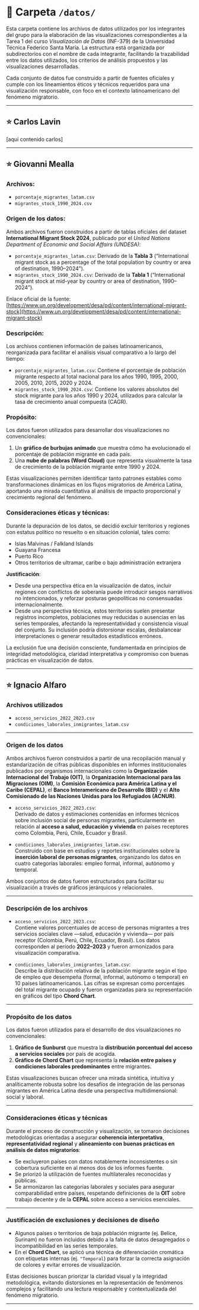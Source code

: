 # 📁 Carpeta `/datos/`

Esta carpeta contiene los archivos de datos utilizados por los integrantes del grupo para la elaboración de las visualizaciones correspondientes a la Tarea 1 del curso *Visualización de Datos* (INF-379) de la Universidad Técnica Federico Santa María. La estructura está organizada por subdirectorios con el nombre de cada integrante, facilitando la trazabilidad entre los datos utilizados, los criterios de análisis propuestos y las visualizaciones desarrolladas.

Cada conjunto de datos fue construido a partir de fuentes oficiales y cumple con los lineamientos éticos y técnicos requeridos para una visualización responsable, con foco en el contexto latinoamericano del fenómeno migratorio.

---

## ⭐ Carlos Lavin

[aquí contenido carlos]

---

## ⭐ Giovanni Mealla

### Archivos:

- `porcentaje_migrantes_latam.csv`
- `migrantes_stock_1990_2024.csv`

### Origen de los datos:

Ambos archivos fueron construidos a partir de tablas oficiales del dataset **International Migrant Stock 2024**, publicado por el *United Nations Department of Economic and Social Affairs (UNDESA)*:

- `porcentaje_migrantes_latam.csv`: Derivado de la **Tabla 3** (“International migrant stock as a percentage of the total population by country or area of destination, 1990–2024”).
- `migrantes_stock_1990_2024.csv`: Derivado de la **Tabla 1** (“International migrant stock at mid-year by country or area of destination, 1990–2024”).

Enlace oficial de la fuente: [https://www.un.org/development/desa/pd/content/international-migrant-stock](https://www.un.org/development/desa/pd/content/international-migrant-stock)

### Descripción:

Los archivos contienen información de países latinoamericanos, reorganizada para facilitar el análisis visual comparativo a lo largo del tiempo:

- `porcentaje_migrantes_latam.csv`: Contiene el porcentaje de población migrante respecto al total nacional para los años 1990, 1995, 2000, 2005, 2010, 2015, 2020 y 2024.
- `migrantes_stock_1990_2024.csv`: Contiene los valores absolutos del stock migrante para los años 1990 y 2024, utilizados para calcular la tasa de crecimiento anual compuesta (CAGR).

### Propósito:

Los datos fueron utilizados para desarrollar dos visualizaciones no convencionales:

1. Un **gráfico de burbujas animado** que muestra cómo ha evolucionado el porcentaje de población migrante en cada país.
2. Una **nube de palabras (Word Cloud)** que representa visualmente la tasa de crecimiento de la población migrante entre 1990 y 2024.

Estas visualizaciones permiten identificar tanto patrones estables como transformaciones dinámicas en los flujos migratorios de América Latina, aportando una mirada cuantitativa al análisis de impacto proporcional y crecimiento regional del fenómeno.

### Consideraciones éticas y técnicas:

Durante la depuración de los datos, se decidió excluir territorios y regiones con estatus político no resuelto o en situación colonial, tales como:

- Islas Malvinas / Falkland Islands
- Guayana Francesa
- Puerto Rico
- Otros territorios de ultramar, caribe o bajo administración extranjera

**Justificación**:

- Desde una perspectiva ética en la visualización de datos, incluir regiones con conflictos de soberanía puede introducir sesgos narrativos no intencionados, y reforzar posturas geopolíticas no consensuadas internacionalmente.
- Desde una perspectiva técnica, estos territorios suelen presentar registros incompletos, poblaciones muy reducidas o ausencias en las series temporales, afectando la representatividad y consistencia visual del conjunto. Su inclusión podría distorsionar escalas, desbalancear interpretaciones o generar resultados estadísticos erróneos.

La exclusión fue una decisión consciente, fundamentada en principios de integridad metodológica, claridad interpretativa y compromiso con buenas prácticas en visualización de datos.

---

## ⭐ Ignacio Alfaro

### Archivos utilizados

- `acceso_servicios_2022_2023.csv`  
- `condiciones_laborales_inmigrantes_latam.csv`

---

### Origen de los datos

Ambos archivos fueron construidos a partir de una recopilación manual y estandarización de cifras públicas disponibles en informes institucionales publicados por organismos internacionales como la **Organización Internacional del Trabajo (OIT)**, la **Organización Internacional para las Migraciones (OIM)**, la **Comisión Económica para América Latina y el Caribe (CEPAL)**, el **Banco Interamericano de Desarrollo (BID)** y el **Alto Comisionado de las Naciones Unidas para los Refugiados (ACNUR)**.

- `acceso_servicios_2022_2023.csv`:  
  Derivado de datos y estimaciones contenidas en informes técnicos sobre inclusión social de personas migrantes, particularmente en relación al **acceso a salud, educación y vivienda** en países receptores como Colombia, Perú, Chile, Ecuador y Brasil.

- `condiciones_laborales_inmigrantes_latam.csv`:  
  Construido con base en estudios y reportes institucionales sobre la **inserción laboral de personas migrantes**, organizando los datos en cuatro categorías laborales: empleo formal, informal, autónomo y temporal.

Ambos conjuntos de datos fueron estructurados para facilitar su visualización a través de gráficos jerárquicos y relacionales.

---

### Descripción de los archivos

- `acceso_servicios_2022_2023.csv`:  
  Contiene valores porcentuales de acceso de personas migrantes a tres servicios sociales clave —salud, educación y vivienda— por país receptor (Colombia, Perú, Chile, Ecuador, Brasil). Los datos corresponden al período **2022–2023** y fueron armonizados para visualización comparativa.

- `condiciones_laborales_inmigrantes_latam.csv`:  
  Describe la distribución relativa de la población migrante según el tipo de empleo que desempeña (formal, informal, autónomo o temporal) en 10 países latinoamericanos. Las cifras se expresan como porcentajes del total migrante ocupado y fueron organizadas para su representación en gráficos del tipo **Chord Chart**.

---

### Propósito de los datos

Los datos fueron utilizados para el desarrollo de dos visualizaciones no convencionales:

1. **Gráfico de Sunburst** que muestra la **distribución porcentual del acceso a servicios sociales** por país de acogida.
2. **Gráfico de Chord Chart** que representa la **relación entre países y condiciones laborales predominantes** entre migrantes.

Estas visualizaciones buscan ofrecer una mirada sintética, intuitiva y analíticamente robusta sobre los desafíos de integración de las personas migrantes en América Latina desde una perspectiva multidimensional: social y laboral.

---

### Consideraciones éticas y técnicas

Durante el proceso de construcción y visualización, se tomaron decisiones metodológicas orientadas a asegurar **coherencia interpretativa**, **representatividad regional** y **alineamiento con buenas prácticas en análisis de datos migratorios**:

- Se excluyeron países con datos notablemente inconsistentes o sin cobertura suficiente en al menos dos de los informes fuente.
- Se priorizó la utilización de fuentes multilaterales reconocidas y públicas.
- Se armonizaron las categorías laborales y sociales para asegurar comparabilidad entre países, respetando definiciones de la **OIT** sobre trabajo decente y de la **CEPAL** sobre acceso a servicios esenciales.

---

### Justificación de exclusiones y decisiones de diseño

- Algunos países o territorios de baja población migrante (ej. Belice, Surinam) no fueron incluidos debido a la falta de datos desagregados o incompatibilidad en las series temporales.
- En el **Chord Chart**, se aplicó una técnica de diferenciación cromática con etiquetas internas (ej. `"Temporal`) para forzar la correcta asignación de colores y evitar errores de visualización.

Estas decisiones buscan priorizar la claridad visual y la integridad metodológica, evitando distorsiones en la representación de fenómenos complejos y facilitando una lectura responsable y contextualizada del fenómeno migratorio.

---